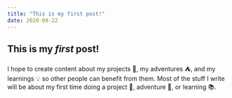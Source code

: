 ```yaml
---
title: "This is my first post!"
date: 2020-09-22
---
```


## This is my *first* post!

I hope to create content about my projects :hammer:, my adventures :tent:, and my learnings :bulb: so other people can benefit from them. Most of the stuff I write will be about my first time doing a project :wrench:, adventure :palm_tree:, or learning :books:.

